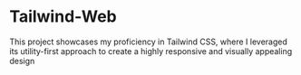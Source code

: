 # Tailwind-Web
This project showcases my proficiency in Tailwind CSS, where I leveraged its utility-first approach to create a highly responsive and visually appealing design
